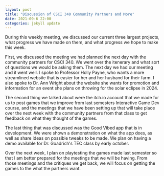 ```yaml
---
layout: post
title: "Discussion of CSCI 340 Community Partners and More"
date: 2021-09-6 22:00
categories: jekyll update
---
```

During this weekly meeting, we discussed our current three largest projects,
what progress we have made on them, and what progress we hope to make this week.

First, we discussed the meeting we had planned the next day with the community
partners for CSCI 340. We went over the itenerary and what sort of questions we
would be asking them. The next day we had our meeting and it went well. I spoke to
Professor Holly Payne, who wants a more streamlined website that is easier for her
and her husband for their farm. I also spoke to Dr. Ann Wright about the website
she wants for promotion and information for an event she plans on throwing for
the solar eclipse in 2024.

The second thing we talked about were the itch.io account that we made for
us to post games that we improve from last semesters Interactive Game Dev course,
and the meetings that we have been setting up that will take place over the next
week with the community partners from that class to get feedback on what they
thought of the games.

The last thing that was discussed was the Good Vibed app that is in development.
We were shown a demonstration on what the app does, as well as share ideas on
possible tweaks to be made. We plan on having a demo available for Dr. Goadrich's
TEC class by early october.

Over the next week, I plan on playtesting the games made last semester so that
I am better prepared for the meetings that we will be having. From those meetings
and the critiques we get back, we will focus on getting the games to the what the
partners want.
